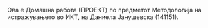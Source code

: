 Ова е Домашна работа (ПРОЕКТ) по предметот Методологија на истражувањето во ИКТ, на Даниела Јанушевска (141151).